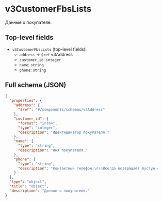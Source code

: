 # v3CustomerFbsLists

Данные о покупателе.

## Top-level fields
- `v3CustomerFbsLists` (top-level fields):
  - `address` → `$ref` v3Address
  - `customer_id`: `integer`
  - `name`: `string`
  - `phone`: `string`

## Full schema (JSON)
```json
{
  "properties": {
    "address": {
      "$ref": "#/components/schemas/v3Address"
    },
    "customer_id": {
      "format": "int64",
      "type": "integer",
      "description": "Идентификатор покупателя."
    },
    "name": {
      "type": "string",
      "description": "Имя покупателя."
    },
    "phone": {
      "type": "string",
      "description": "Контактный телефон.\n\nВсегда возвращает пустую строку `\"\"`.\n"
    }
  },
  "type": "object",
  "title": "object",
  "description": "Данные о покупателе."
}
```
